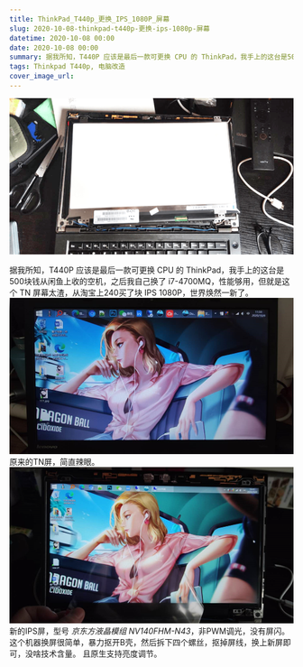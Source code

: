 ```yaml
---
title: ThinkPad_T440p_更换_IPS_1080P_屏幕
slug: 2020-10-08-thinkpad-t440p-更换-ips-1080p-屏幕
datetime: 2020-10-08 00:00
date: 2020-10-08 00:00
summary: 据我所知，T440P 应该是最后一款可更换 CPU 的 ThinkPad，我手上的这台是500块钱从...
tags: Thinkpad T440p, 电脑改造
cover_image_url: 
---
```

![80585-njfgxdmq0m.png](../assets/2020/10/35333339.png)
<!--more-->
据我所知，T440P 应该是最后一款可更换 CPU 的 ThinkPad，我手上的这台是500块钱从闲鱼上收的空机，之后我自己换了 i7-4700MQ，性能够用，但就是这个 TN 屏幕太渣，从淘宝上240买了块 IPS 1080P，世界焕然一新了。
![61296-1ty2dwjurnl.png](../assets/2020/10/3484160491.png)
原来的TN屏，简直辣眼。
![35078-zexbtauejwc.png](../assets/2020/10/2505062056.png)
新的IPS屏，型号 *京东方液晶模组 NV140FHM-N43*，非PWM调光，没有屏闪。这个机器换屏很简单，暴力抠开B壳，然后拆下四个螺丝，抠掉屏线，换上新屏即可，没啥技术含量。
且原生支持亮度调节。